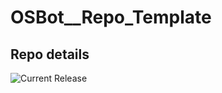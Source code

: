 # OSBot__Repo_Template

## Repo details

![Current Release](https://img.shields.io/badge/release-v0.6.4-blue)
